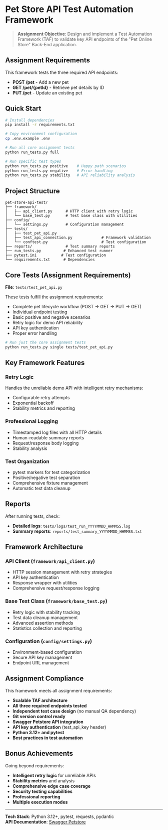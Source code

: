 # Pet Store API Test Automation Framework

> **Assignment Objective**: Design and implement a Test Automation Framework (TAF) to validate key API endpoints of the "Pet Online Store" Back-End application.

## Assignment Requirements

This framework tests the three required API endpoints:
- **POST /pet** - Add a new pet
- **GET /pet/{petId}** - Retrieve pet details by ID  
- **PUT /pet** - Update an existing pet

## Quick Start

```bash
# Install dependencies
pip install -r requirements.txt

# Copy environment configuration
cp .env.example .env

# Run all core assignment tests
python run_tests.py full

# Run specific test types
python run_tests.py positive    # Happy path scenarios
python run_tests.py negative    # Error handling
python run_tests.py stability   # API reliability analysis
```

## Project Structure

```
pet-store-api-test/
├── framework/
│   ├── api_client.py      # HTTP client with retry logic
│   └── base_test.py       # Test base class with utilities
├── config/
│   └── settings.py        # Configuration management
├── tests/
│   ├── test_pet_api.py                    
│   ├── test_api_connection.py             # Framework validation
│   └── conftest.py                        # Test configuration
├── reports/               # Test summary reports
├── run_tests.py          # Enhanced test runner
├── pytest.ini           # Test configuration
└── requirements.txt      # Dependencies
```

## Core Tests (Assignment Requirements)

**File**: `tests/test_pet_api.py`

These tests fulfill the assignment requirements:
- Complete pet lifecycle workflow (POST → GET → PUT → GET)
- Individual endpoint testing
- Basic positive and negative scenarios
- Retry logic for demo API reliability
- API key authentication
- Proper error handling

```bash
# Run just the core assignment tests
python run_tests.py single tests/test_pet_api.py
```

## Key Framework Features

### **Retry Logic**
Handles the unreliable demo API with intelligent retry mechanisms:
- Configurable retry attempts
- Exponential backoff
- Stability metrics and reporting

### **Professional Logging**
- Timestamped log files with all HTTP details
- Human-readable summary reports
- Request/response body logging
- Stability analysis

### **Test Organization**
- pytest markers for test categorization
- Positive/negative test separation
- Comprehensive fixture management
- Automatic test data cleanup

## Reports

After running tests, check:
- **Detailed logs**: `tests/logs/test_run_YYYYMMDD_HHMMSS.log`
- **Summary reports**: `reports/test_summary_YYYYMMDD_HHMMSS.txt`

## Framework Architecture

### **API Client** (`framework/api_client.py`)
- HTTP session management with retry strategies
- API key authentication
- Response wrapper with utilities
- Comprehensive request/response logging

### **Base Test Class** (`framework/base_test.py`)
- Retry logic with stability tracking
- Test data cleanup management
- Advanced assertion methods
- Statistics collection and reporting

### **Configuration** (`config/settings.py`)
- Environment-based configuration
- Secure API key management
- Endpoint URL management

## Assignment Compliance

This framework meets all assignment requirements:
- **Scalable TAF architecture**
- **All three required endpoints tested**
- **Independent test case design** (no manual QA dependency)
- **Git version control ready**
- **Swagger Petstore API integration**
- **API key authentication** (test_api_key header)
- **Python 3.12+ and pytest**
- **Best practices in test automation**

## Bonus Achievements

Going beyond requirements:
- **Intelligent retry logic** for unreliable APIs
- **Stability metrics** and analysis
- **Comprehensive edge case coverage**
- **Security testing capabilities**
- **Professional reporting**
- **Multiple execution modes**

---

**Tech Stack**: Python 3.12+, pytest, requests, pydantic  
**API Documentation**: [Swagger Petstore](https://petstore.swagger.io/)